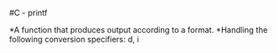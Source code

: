 #C - printf

*A function that produces output according to a format.
*Handling the following conversion specifiers: d, i
